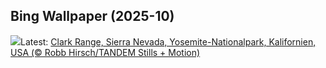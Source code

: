## Bing Wallpaper (2025-10)
![](https://www.bing.com/th?id=OHR.YosemiteClark_DE-DE1037605908_UHD.jpg&w=1000)Latest: [Clark Range, Sierra Nevada, Yosemite-Nationalpark, Kalifornien, USA (© Robb Hirsch/TANDEM Stills + Motion)](https://www.bing.com/th?id=OHR.YosemiteClark_DE-DE1037605908_UHD.jpg)